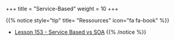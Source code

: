 +++
title = "Service-Based"
weight = 10
+++

{{% notice style="tip" title= "Ressources" icon="fa fa-book" %}}
- [Lesson 153 - Service Based vs SOA](https://youtu.be/l6-za59eMKQ)
{{% /notice %}} 

